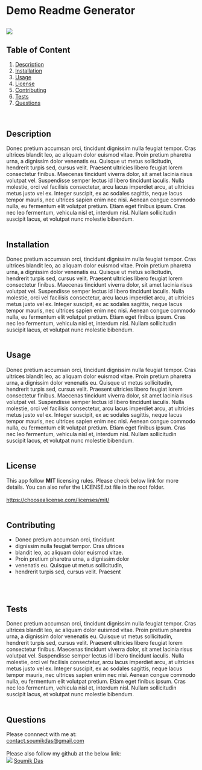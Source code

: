 # Demo Readme Generator     
  ## ![](https://img.shields.io/badge/license-MIT-yellowgreen)
  

  ## Table of Content
   1. [Description](#Description)
   2. [Installation](#Installation)
   3. [Usage](#Usage)
   4. [License](#License)
   5. [Contributing](#Contributing)
   6. [Tests](#Tests)
   7. [Questions](#Questions)  
   <br>

  ## Description <br>
  Donec pretium accumsan orci, tincidunt 
dignissim nulla feugiat tempor. Cras ultrices 
blandit leo, ac aliquam dolor euismod vitae. 
Proin pretium pharetra urna, a dignissim dolor 
venenatis eu. Quisque ut metus sollicitudin, 
hendrerit turpis sed, cursus velit. Praesent 
ultricies libero feugiat lorem consectetur 
finibus. Maecenas tincidunt viverra dolor, sit
 amet lacinia risus volutpat vel. Suspendisse 
semper lectus id libero tincidunt iaculis. Nulla 
molestie, orci vel facilisis consectetur, arcu 
lacus imperdiet arcu, at ultricies metus justo 
vel ex. Integer suscipit, ex ac sodales sagittis, 
neque lacus tempor mauris, nec ultrices 
sapien enim nec nisi. Aenean congue 
commodo nulla, eu fermentum elit volutpat 
pretium. Etiam eget finibus ipsum. Cras nec 
leo fermentum, vehicula nisl et, interdum nisl. 
Nullam sollicitudin suscipit lacus, et volutpat 
nunc molestie bibendum.
<br>
  <br>

  ## Installation <br>
  Donec pretium accumsan orci, tincidunt 
dignissim nulla feugiat tempor. Cras ultrices 
blandit leo, ac aliquam dolor euismod vitae. 
Proin pretium pharetra urna, a dignissim dolor 
venenatis eu. Quisque ut metus sollicitudin, 
hendrerit turpis sed, cursus velit. Praesent 
ultricies libero feugiat lorem consectetur 
finibus. Maecenas tincidunt viverra dolor, sit
 amet lacinia risus volutpat vel. Suspendisse 
semper lectus id libero tincidunt iaculis. Nulla 
molestie, orci vel facilisis consectetur, arcu 
lacus imperdiet arcu, at ultricies metus justo 
vel ex. Integer suscipit, ex ac sodales sagittis, 
neque lacus tempor mauris, nec ultrices 
sapien enim nec nisi. Aenean congue 
commodo nulla, eu fermentum elit volutpat 
pretium. Etiam eget finibus ipsum. Cras nec 
leo fermentum, vehicula nisl et, interdum nisl. 
Nullam sollicitudin suscipit lacus, et volutpat 
nunc molestie bibendum.
 <br>
  <br>

  ## Usage <br>
  Donec pretium accumsan orci, tincidunt 
dignissim nulla feugiat tempor. Cras ultrices 
blandit leo, ac aliquam dolor euismod vitae. 
Proin pretium pharetra urna, a dignissim dolor 
venenatis eu. Quisque ut metus sollicitudin, 
hendrerit turpis sed, cursus velit. Praesent 
ultricies libero feugiat lorem consectetur 
finibus. Maecenas tincidunt viverra dolor, sit
 amet lacinia risus volutpat vel. Suspendisse 
semper lectus id libero tincidunt iaculis. Nulla 
molestie, orci vel facilisis consectetur, arcu 
lacus imperdiet arcu, at ultricies metus justo 
vel ex. Integer suscipit, ex ac sodales sagittis, 
neque lacus tempor mauris, nec ultrices 
sapien enim nec nisi. Aenean congue 
commodo nulla, eu fermentum elit volutpat 
pretium. Etiam eget finibus ipsum. Cras nec 
leo fermentum, vehicula nisl et, interdum nisl. 
Nullam sollicitudin suscipit lacus, et volutpat 
nunc molestie bibendum.
 <br>
  <br>

  ## License <br>
  This app follow **MIT** licensing rules. Please check below link for more details.
  You can also refer the LICENSE.txt file in the root folder. <br> <br>
  https://choosealicense.com/licenses/mit/ <br>
  <br>

  ## Contributing <br>
   - Donec pretium accumsan orci, tincidunt 
 - dignissim nulla feugiat tempor. Cras ultrices 
 - blandit leo, ac aliquam dolor euismod vitae. 
 - Proin pretium pharetra urna, a dignissim dolor 
 - venenatis eu. Quisque ut metus sollicitudin, 
 - hendrerit turpis sed, cursus velit. Praesent 
 <br>
  <br>

  ## Tests <br>
  Donec pretium accumsan orci, tincidunt 
dignissim nulla feugiat tempor. Cras ultrices 
blandit leo, ac aliquam dolor euismod vitae. 
Proin pretium pharetra urna, a dignissim dolor 
venenatis eu. Quisque ut metus sollicitudin, 
hendrerit turpis sed, cursus velit. Praesent 
ultricies libero feugiat lorem consectetur 
finibus. Maecenas tincidunt viverra dolor, sit
 amet lacinia risus volutpat vel. Suspendisse 
semper lectus id libero tincidunt iaculis. Nulla 
molestie, orci vel facilisis consectetur, arcu 
lacus imperdiet arcu, at ultricies metus justo 
vel ex. Integer suscipit, ex ac sodales sagittis, 
neque lacus tempor mauris, nec ultrices 
sapien enim nec nisi. Aenean congue 
commodo nulla, eu fermentum elit volutpat 
pretium. Etiam eget finibus ipsum. Cras nec 
leo fermentum, vehicula nisl et, interdum nisl. 
Nullam sollicitudin suscipit lacus, et volutpat 
nunc molestie bibendum.
 <br>
  <br>

  ## Questions <br>
  Please connnect with me at: <br> contact.soumikdas@gmail.com <br> <br>
  Please also follow my github at the below link: <br>
 ![](https://img.shields.io/github/followers/dassoumik?style=social)     [Soumik Das](https://github.com/dassoumik)  

